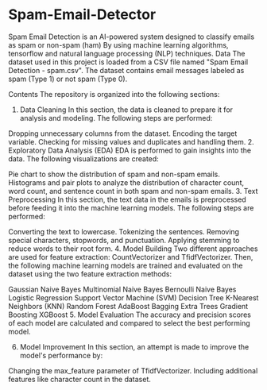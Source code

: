 # Spam-Email-Detector
Spam Email Detection is an AI-powered system designed to classify emails as spam or non-spam (ham) By using machine learning algorithms, tensorflow and natural language processing (NLP) techniques.
Data
The dataset used in this project is loaded from a CSV file named "Spam Email Detection - spam.csv". The dataset contains email messages labeled as spam (Type 1) or not spam (Type 0).

Contents
The repository is organized into the following sections:

1. Data Cleaning
In this section, the data is cleaned to prepare it for analysis and modeling. The following steps are performed:

Dropping unnecessary columns from the dataset.
Encoding the target variable.
Checking for missing values and duplicates and handling them.
2. Exploratory Data Analysis (EDA)
EDA is performed to gain insights into the data. The following visualizations are created:

Pie chart to show the distribution of spam and non-spam emails.
Histograms and pair plots to analyze the distribution of character count, word count, and sentence count in both spam and non-spam emails.
3. Text Preprocessing
In this section, the text data in the emails is preprocessed before feeding it into the machine learning models. The following steps are performed:

Converting the text to lowercase.
Tokenizing the sentences.
Removing special characters, stopwords, and punctuation.
Applying stemming to reduce words to their root form.
4. Model Building
Two different approaches are used for feature extraction: CountVectorizer and TfidfVectorizer. Then, the following machine learning models are trained and evaluated on the dataset using the two feature extraction methods:

Gaussian Naive Bayes
Multinomial Naive Bayes
Bernoulli Naive Bayes
Logistic Regression
Support Vector Machine (SVM)
Decision Tree
K-Nearest Neighbors (KNN)
Random Forest
AdaBoost
Bagging
Extra Trees
Gradient Boosting
XGBoost
5. Model Evaluation
The accuracy and precision scores of each model are calculated and compared to select the best performing model.

6. Model Improvement
In this section, an attempt is made to improve the model's performance by:

Changing the max_feature parameter of TfidfVectorizer.
Including additional features like character count in the dataset.
